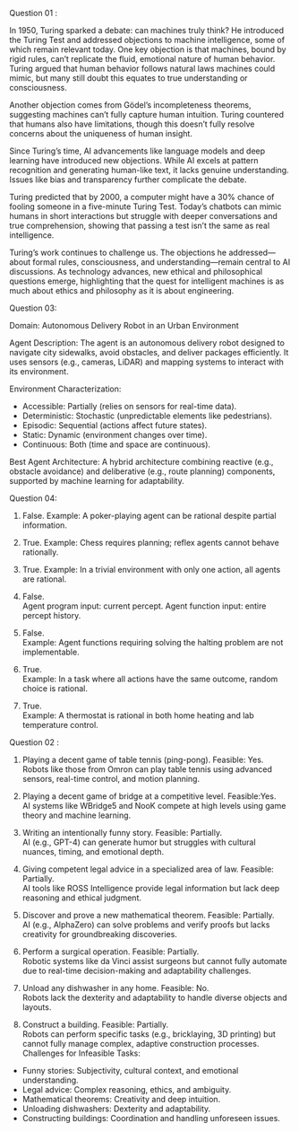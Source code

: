 
Question 01 :

In 1950, Turing sparked a debate: can machines truly think? He introduced the Turing Test and addressed objections to machine intelligence, some of which remain relevant today. One key objection is that machines, bound by rigid rules, can’t replicate the fluid, emotional nature of human behavior. Turing argued that human behavior follows natural laws machines could mimic, but many still doubt this equates to true understanding or consciousness.

Another objection comes from Gödel’s incompleteness theorems, suggesting machines can’t fully capture human intuition. Turing countered that humans also have limitations, though this doesn’t fully resolve concerns about the uniqueness of human insight.

Since Turing’s time, AI advancements like language models and deep learning have introduced new objections. While AI excels at pattern recognition and generating human-like text, it lacks genuine understanding. Issues like bias and transparency further complicate the debate.

Turing predicted that by 2000, a computer might have a 30% chance of fooling someone in a five-minute Turing Test. Today’s chatbots can mimic humans in short interactions but struggle with deeper conversations and true comprehension, showing that passing a test isn’t the same as real intelligence.

Turing’s work continues to challenge us. The objections he addressed—about formal rules, consciousness, and understanding—remain central to AI discussions. As technology advances, new ethical and philosophical questions emerge, highlighting that the quest for intelligent machines is as much about ethics and philosophy as it is about engineering.

Question 03:

Domain: Autonomous Delivery Robot in an Urban Environment

Agent Description:
The agent is an autonomous delivery robot designed to navigate city sidewalks, avoid obstacles, and deliver packages efficiently. It uses sensors (e.g., cameras, LiDAR) and mapping systems to interact with its environment.

Environment Characterization:
- Accessible: Partially (relies on sensors for real-time data).  
- Deterministic: Stochastic (unpredictable elements like pedestrians).  
- Episodic: Sequential (actions affect future states).  
- Static: Dynamic (environment changes over time).  
- Continuous: Both (time and space are continuous).  

Best Agent Architecture:
A hybrid architecture combining reactive (e.g., obstacle avoidance) and deliberative (e.g., route planning) components, supported by machine learning for adaptability.

Question 04:

1. False.
   Example: A poker-playing agent can be rational despite partial information.

2. True.
   Example: Chess requires planning; reflex agents cannot behave rationally.

3. True. 
   Example: In a trivial environment with only one action, all agents are rational.

4. False.  
   Agent program input: current percept. Agent function input: entire percept history.

5. False.  
   Example: Agent functions requiring solving the halting problem are not implementable.

6. True.  
   Example: In a task where all actions have the same outcome, random choice is rational.

7. True.  
   Example: A thermostat is rational in both home heating and lab temperature control.

Question 02 :
 1. Playing a decent game of table tennis (ping-pong).
Feasible: Yes.  
Robots like those from Omron can play table tennis using advanced sensors, real-time control, and motion planning.

2. Playing a decent game of bridge at a competitive level.
Feasible:Yes.  
AI systems like WBridge5 and NooK compete at high levels using game theory and machine learning.

 3. Writing an intentionally funny story.
Feasible: Partially.  
AI (e.g., GPT-4) can generate humor but struggles with cultural nuances, timing, and emotional depth.
 4. Giving competent legal advice in a specialized area of law. 
Feasible: Partially.  
AI tools like ROSS Intelligence provide legal information but lack deep reasoning and ethical judgment.
 5. Discover and prove a new mathematical theorem.
Feasible: Partially.  
AI (e.g., AlphaZero) can solve problems and verify proofs but lacks creativity for groundbreaking discoveries.
6. Perform a surgical operation.
Feasible: Partially.  
Robotic systems like da Vinci assist surgeons but cannot fully automate due to real-time decision-making and adaptability challenges.

7. Unload any dishwasher in any home.
Feasible: No.  
Robots lack the dexterity and adaptability to handle diverse objects and layouts.
 8. Construct a building.
Feasible: Partially.  
Robots can perform specific tasks (e.g., bricklaying, 3D printing) but cannot fully manage complex, adaptive construction processes.
Challenges for Infeasible Tasks:
- Funny stories: Subjectivity, cultural context, and emotional understanding.
- Legal advice: Complex reasoning, ethics, and ambiguity.
- Mathematical theorems: Creativity and deep intuition.
- Unloading dishwashers: Dexterity and adaptability.
- Constructing buildings: Coordination and handling unforeseen issues.








